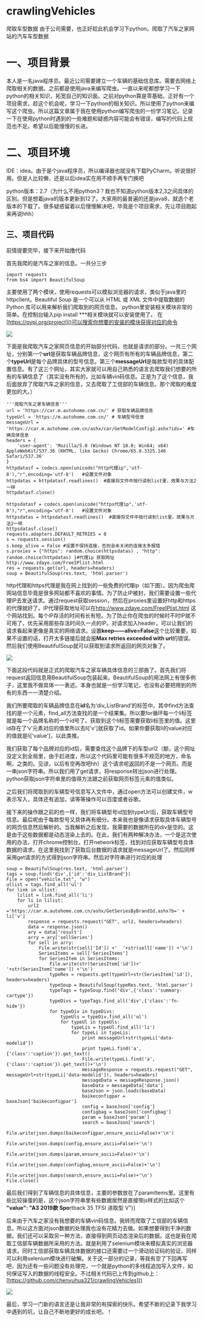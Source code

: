 # crawlingVehicles
爬取车型数据
由于公司需要，也正好趁此机会学习下python。爬取了汽车之家网站的汽车车型数据

# 一、项目背景

本人是一名java程序员。最近公司需要建立一个车辆的基础信息库。需要去网络上爬取相关的数据。之前都是使用java来编写爬虫。一直以来呢都想学习一下python的相关知识，拓宽自己的知识面。之前对python算是零基础，正好有一个项目需求，趁这个机会呢，学习一下python的相关知识。所以使用了python来编写这个爬虫。所以这篇文章属于我在使用python编写爬虫的一份学习笔记。记录一下在使用python时遇到的一些难题和疑惑内容可能会有错误，编写的代码上规范也不足。希望以后能慢慢的长进。

# 二、项目环境
    
IDE：idea。由于是个java程序员，所以编译器也就没有下载PyCharm。听说很好用。但是人比较懒，还是以后idea实在用不顺手再专门换吧

python版本：2.7（为什么不用python3？我也不知道python版本2,3之间具体的区别。但是想着java的版本更新到12了。大家用的最普遍的还是java8，就选个老版本的下载了。很多疑惑留着以后慢慢解决吧，毕竟是个项目需求，先让项目跑起来再说hhh）

## 三、项目代码
前情提要完毕，接下来开始撸代码

首先我爬的是汽车之家的信息。一共分三步

```
import requests
from bs4 import BeautifulSoup
```
主要使用了两个模块，使用requests可以模拟浏览器的请求，类似于java里的httpclient。Beautiful Soup 是一个可以从 HTML 或 XML 文件中提取数据的 Python 库可以用来解析我们爬取到的网页信息。
python里安装相关模块非常的简单。在控制台输入pip install ***相关模块就可以安装使用了。
在 [https://pypi.org/project]()可以搜索你想要的安装的模块获得对应的命令



![](https://user-gold-cdn.xitu.io/2019/9/22/16d597260eaff039?w=1445&h=341&f=png&s=42208)

下面是我爬取汽车之家网页信息的开始部分代码，也就是请求的部分。一共三个网址，分别第一个**url**是获取车辆品牌信息，这个网页有所有的车辆品牌信息，第二个**typeUrl**是每个品牌具体的型号信息。第三个**messageUrl**是每款型号的具体配置信息。有了这三个网址，其实大家就可以用自己熟悉的语言去爬取我们想要的所有的车辆信息了（其实没有所有的，比如车辆vin码信息。正是为了这个信息，我后面放弃了爬取汽车之家的信息，又去爬取了工信部的车辆信息。那个爬取的难度更加的大。）

```
'''爬取汽车之家车辆信息'''
url = 'https://car.m.autohome.com.cn/' # 获取车辆品牌信息
typeUrl = 'https://m.autohome.com.cn/' # 车辆型号信息
messageUrl = 'https://car.m.autohome.com.cn/ashx/car/GetModelConfig2.ashx?ids=' #车辆具体信息
headers = {
    'user-agent': 'Mozilla/5.0 (Windows NT 10.0; Win64; x64) AppleWebKit/537.36 (KHTML, like Gecko) Chrome/65.0.3325.146 Safari/537.36'
}
httpdatasf = codecs.open(unicode("http代理ip",'utf-8'),"r",encoding='utf-8')   #设置文件对象
httpdatas = httpdatasf.readlines()  #直接将文件中按行读到list里，效果与方法2一样
httpdatasf.close()

httpsdatasf = codecs.open(unicode("https代理ip",'utf-8'),"r",encoding='utf-8')   #设置文件对象
httpsdatas = httpsdatasf.readlines()  #直接将文件中按行读到list里，效果与方法2一样
httpsdatasf.close()
requests.adapters.DEFAULT_RETRIES = 8
s = requests.session()
s.keep_alive = False #设置不保持连接，否则会未关闭的连接太多报错
s.proxies = {"https": random.choice(httpsdatas) , "http": random.choice(httpdatas) }#代理ip 获取网址http://www.zdaye.com/FreeIPlist.html
res = requests.get(url, headers=headers)
soup = BeautifulSoup(res.text, 'html.parser')
```

http代理和https代理是我在网上找到的一些免费的代理ip（如下图）。因为爬虫爬网站信息毕竟是很多网站都不喜欢的事情。为了防止IP被封，我们需要设置一些代理IP去发送请求。通过request获取session，然后在proxies里设置好http和https的代理就好了。IP代理获取地址可以在[]()http://www.zdaye.com/FreeIPlist.html 这个网站找到。每个IP存活的时间有长有短。为了防止你在爬虫的时候时不时IP就不可用了，优先采用那些存活时间久一点的IP。对请求加入header，可以让我们的请求看起来更像是真实的网络请求。设置**keep——alive=False**这个比较重要，如果不设置的话，打开太多链接后就会报**Max retries exceeded with url**的错误。然后我们使用BeautifulSoup就可以获取到请求所返回的网页对象了。




![](https://user-gold-cdn.xitu.io/2019/9/23/16d59be3d5256a09?w=340&h=273&f=png&s=19173)

下面这段代码就是正式的爬取汽车之家车辆具体信息的三部曲了。首先我们将request返回信息用BeautifulSoup包装起来。BeautifulSoup的用法网上有很多例子，这里我不做具体一一表述。本身也就是一份学习笔记，也没有必要把用到的所有的东西一一清楚介绍。

我们所要爬取的车辆品牌信息在**id**名为‘div_ListBrand’的标签中。其中find方法查找的是一个元素，find_all方法查找的是一个结果集。所以要for循环每一个li标签就是每一个品牌名称的一个id号了。获取到这个li标签需要获取li标签里的值。这里id存在了‘v’元素对应的值里所以去li['v']就获取了id。如果你要获取li的value对应的值就是li['value']，以此类推。

我们获取了每个品牌对应的id后，需要查找这个品牌下的车型url2（额，这个网址没定义到全局里，由于赶进度，所以这个代码里可能有很多不规范的地方，命名啊，之类的。见谅，以后有空再改吧hh）这个请求呢返回的不是一个网页。而是一串json字符串。所以我们用了get请求，将response转出json进行处理。python获取json字符串里的值得方法跟之前获取网页标签元素的值类似。

之后我们将爬取到的车辆型号信息写入文件中，通过open方法可以创建文件，w表示写入，具体还有追加，读等等操作可以百度或者谷歌。

接下来的操作跟之前的也一样，我们将车辆型号id加到typeUrl后，获取车辆型号信息。最后呢由于每款型号又具体再有细分。本来我也是像请求获取具体车辆型号的网页信息然后解析的。当我解析之后发现，我需要的数据所在的div是空的。这是由于这些数据都是动态渲染上去的。在此，我们有两种解决办法，一个是这次使用的办法，打开chrome控制台，打开network标签，找到对应获取车辆型号具体数据的请求。在这里我找到了获取后台数据的请求就是messageUrl了。然后同样采用get请求的方式得到json字符串。然后对字符串进行对应的处理
```
soup = BeautifulSoup(res.text, 'html.parser')
tags = soup.find('div',{'id':'div_ListBrand'})
File = open("vehicle.txt", "w")
ullist = tags.find_all('ul')
for link in ullist:
    lilist = link.find_all('li')
    for li in lilist:
        url2 ='https://car.m.autohome.com.cn/ashx/GetSeriesByBrandId.ashx?b=' + li['v']
        response = requests.request("GET", url2, headers=headers)
        data = response.json()
        ary = data['result']
        arry = ary['sellSeries']
        for sell in arry:
            File.write(str(sell['Id']) +'  '+str(sell['name']) +'\n')
            SeriesItems = sell['SeriesItems']
            for SeriesItem in SeriesItems:
                File.write(str(SeriesItem['id'])+' '+str(SeriesItem['name']) +'\n')
                typeRes = requests.get(typeUrl+str(SeriesItem['id']), headers=headers)
                typeSoup = BeautifulSoup(typeRes.text, 'html.parser')
                typeTags = typeSoup.find('div',{'class':'summary-cartype'})
                typeDivs = typeTags.find_all('div',{'class':'fn-hide'})
                for typeDiv in typeDivs:
                    typeUls = typeDiv.find_all('ul')
                    for typeUl in typeUls:
                        typeLis = typeUl.find_all('li')
                        for typeLi in typeLis:
                            print messageUrl+str(typeLi['data-modelid'])
                            print typeLi.find('a',{'class':'caption'}).get_text()
                            File.write(typeLi.find('a',{'class':'caption'}).get_text()+'\n')
                            messageResponse = requests.request("GET", messageUrl+str(typeLi['data-modelid']), headers=headers)
                            messageData = messageResponse.json()
                            baseData = messageData['data']
                            baseJson = json.loads(baseData)
                            baikeconfigpar = baseJson['baikeconfigpar']
                            config = baseJson['config']
                            configbag = baseJson['configbag']
                            param = baseJson['param']
                            search = baseJson['search']
                            File.write(json.dumps(baikeconfigpar,ensure_ascii=False)+'\n')
                            File.write(json.dumps(config,ensure_ascii=False)+'\n')
                            File.write(json.dumps(param,ensure_ascii=False)+'\n')
                            File.write(json.dumps(configbag,ensure_ascii=False)+'\n')
                            File.write(json.dumps(search,ensure_ascii=False)+'\n')
File.close()
```
最后我们得到了车辆信息的具体信息，主要的参数放在了paramItems里。这里有些比较操蛋的是，这个json字符串里有些数据居然是直接带js样式的比如这个
**"value": "<span class='hs_kw0_configpl'></span>A3 2019款 Spo**rtback 35 TFSI 进取型 <span class='hs_kw1_configpl'></span>V"}]

后来由于汽车之家没有我想要的车辆vin码信息。我转而爬取了工信部的车辆信息。所以这方面对json数据的处理我也没有花精力去做。如果想要得到干净的数据。我们还可以采取另一种方法，直接得到网页动态渲染后的数据。这也是我在爬取工信部车辆数据所采用的方法。就是利用了selenium模块来模拟真实的浏览器请求。同时工信部获取车辆具体数据的接口还需要过一个滑动验证码的验证，同样可以利用selenium模块进行破解。关于这一部分的记录，等我有空了下回再写吧，因为还有一些问题没有处理完，一个就是python的多线程追加写入文件，如何保证写入的数据的线程安全。不过相关代码已上传到github上：[https://github.com/chenyuhua321/crawlingVehicles]()



![](https://user-gold-cdn.xitu.io/2019/9/23/16d59f8c4c960e3a?w=1448&h=218&f=png&s=43080)

最后，学习一门新的语言还是让我非常的有探索的快乐。希望不断的记录下我学习中遇到的坑，让自己不断地更好的成长吧。！
